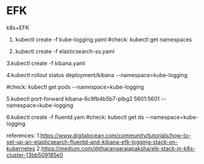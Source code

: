 # EFK
k8s+EFK
1. kubectl create -f kube-logging.yaml
#check: kubectl get namespaces 

2. kubectl create -f elasticsearch-ss.yaml

3.kubectl create -f kibana.yaml

4.kubectl rollout status deployment/kibana --namespace=kube-logging

#check: kubectl get pods --namespace=kube-logging

5.kubectl port-forward kibana-6c9fb4b5b7-plbg2 5601:5601 --namespace=kube-logging

6.kubectl create -f fluentd.yam
#check: kubectl get ds --namespace=kube-logging

references:
1.https://www.digitalocean.com/community/tutorials/how-to-set-up-an-elasticsearch-fluentd-and-kibana-efk-logging-stack-on-kubernetes
2.https://medium.com/@tharangarajapaksha/elk-stack-in-k8s-cluster-13bb509185e0